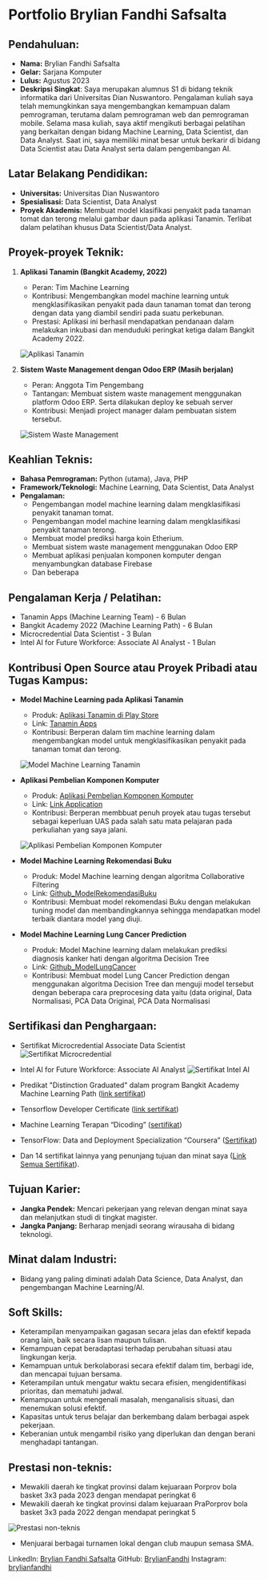 # Portfolio Brylian Fandhi Safsalta

## Pendahuluan:

- **Nama:** Brylian Fandhi Safsalta
- **Gelar:** Sarjana Komputer
- **Lulus:** Agustus 2023
- **Deskripsi Singkat**: Saya merupakan alumnus S1 di bidang teknik informatika dari Universitas Dian Nuswantoro. Pengalaman kuliah saya telah memungkinkan saya mengembangkan kemampuan dalam pemrograman, terutama dalam pemrograman web dan pemrograman mobile. Selama masa kuliah, saya aktif mengikuti berbagai pelatihan yang berkaitan dengan bidang Machine Learning, Data Scientist, dan Data Analyst. Saat ini, saya memiliki minat besar untuk berkarir di bidang Data Scientist atau Data Analyst serta dalam pengembangan AI.

## Latar Belakang Pendidikan:

- **Universitas:** Universitas Dian Nuswantoro
- **Spesialisasi:** Data Scientist, Data Analyst
- **Proyek Akademis:** Membuat model klasifikasi penyakit pada tanaman tomat dan terong melalui gambar daun pada aplikasi Tanamin. Terlibat dalam pelatihan khusus Data Scientist/Data Analyst.

## Proyek-proyek Teknik:

1. **Aplikasi Tanamin (Bangkit Academy, 2022)**
   - Peran: Tim Machine Learning
   - Kontribusi: Mengembangkan model machine learning untuk mengklasifikasikan penyakit pada daun tanaman tomat dan terong dengan data yang diambil sendiri pada suatu perkebunan.
   - Prestasi: Aplikasi ini berhasil mendapatkan pendanaan dalam melakukan inkubasi dan menduduki peringkat ketiga dalam Bangkit Academy 2022.
   
   ![Aplikasi Tanamin]([Untitled.png](https://github.com/BrylianFandhi/Portofolio/blob/48fbce07330a9fd89f8aa3cee77ac6df9ce95740/Untitled.png))
   
2. **Sistem Waste Management dengan Odoo ERP (Masih berjalan)**
   - Peran: Anggota Tim Pengembang
   - Tantangan: Membuat sistem waste management menggunakan platform Odoo ERP. Serta dilakukan deploy ke sebuah server
   - Kontribusi: Menjadi project manager dalam pembuatan sistem tersebut.
   
   ![Sistem Waste Management](https://s3-us-west-2.amazonaws.com/secure.notion-static.com/cb5bfee0-d6a6-4d72-a40e-00d06d789b3d/Untitled.jpeg)

## Keahlian Teknis:

- **Bahasa Pemrograman:** Python (utama), Java, PHP
- **Framework/Teknologi:** Machine Learning, Data Scientist, Data Analyst
- **Pengalaman:**  
    - Pengembangan model machine learning dalam mengklasifikasi penyakit tanaman tomat.
    - Pengembangan model machine learning dalam mengklasifikasi penyakit tanaman terong.
    - Membuat model prediksi harga koin Etherium.
    - Membuat sistem waste management menggunakan Odoo ERP
    - Membuat aplikasi penjualan komponen komputer dengan menyambungkan database Firebase
    - Dan beberapa

## Pengalaman Kerja / Pelatihan:

- Tanamin Apps (Machine Learning Team) - 6 Bulan
- Bangkit Academy 2022 (Machine Learning Path) - 6 Bulan
- Microcredential Data Scientist - 3 Bulan
- Intel AI for Future Workforce: Associate AI Analyst - 1 Bulan

## Kontribusi Open Source atau Proyek Pribadi atau Tugas Kampus:

- **Model Machine Learning pada Aplikasi Tanamin**
    - Produk: [Aplikasi Tanamin di Play Store](https://chat.openai.com/link_aplikasi_tanamin)
    - Link: [Tanamin Apps](https://play.google.com/store/apps/details?id=com.app.tanamin)
    - Kontribusi: Berperan dalam tim machine learning dalam mengembangkan model untuk mengklasifikasikan penyakit pada tanaman tomat dan terong.
   
    ![Model Machine Learning Tanamin](https://s3-us-west-2.amazonaws.com/secure.notion-static.com/7fc1022a-f1ad-4d86-bef5-3fe3b6924e50/Untitled.png)
   
- **Aplikasi Pembelian Komponen Komputer**
    - Produk: [Aplikasi Pembelian Komponen Komputer](https://chat.openai.com/link_aplikasi_tanamin)
    - Link: [Link Application](https://github.com/BrylianFandhi/PPB/tree/9a92f15b79873980f3e37f783f04f187e53c886a/UAS4506_12169_12197_12201_12206)
    - Kontribusi: Berperan membbuat penuh proyek atau tugas tersebut sebagai keperluan UAS pada salah satu mata pelajaran pada perkuliahan yang saya jalani.
   
    ![Aplikasi Pembelian Komponen Komputer](https://s3-us-west-2.amazonaws.com/secure.notion-static.com/a4672f8e-8ba1-45e9-b4ef-dfee674b235e/Untitled.png)
   
- **Model Machine Learning Rekomendasi Buku**
    - Produk: Model Machine learning dengan algoritma Collaborative Filtering
    - Link: [Github_ModelRekomendasiBuku](https://github.com/BrylianFandhi/ProgresBelajarku/tree/68cd2259c44e90e58c0e0c86ae0f75549707fb5d/SubmisiDicoding1/Submision%202)
    - Kontribusi: Membuat model rekomendasi Buku dengan melakukan tuning model dan membandingkannya sehingga mendapatkan model terbaik diantara model yang diuji.
- **Model Machine Learning Lung Cancer Prediction**
    - Produk: Model Machine learning dalam melakukan prediksi diagnosis kanker hati dengan algoritma Decision Tree
    - Link: [Github_ModelLungCancer](https://github.com/BrylianFandhi/ProgresBelajarku/tree/68cd2259c44e90e58c0e0c86ae0f75549707fb5d/SubmisiDicoding1/Submision%202)
    - Kontribusi: Membuat model Lung Cancer Prediction dengan menggunakan algoritma Decision Tree dan menguji model tersebut dengan beberapa cara preprocesing data yaitu (data original, Data Normalisasi, PCA Data Original, PCA Data Normalisasi

## Sertifikasi dan Penghargaan:

- Sertifikat Microcredential Associate Data Scientist
![Sertifikat Microcredential](https://s3-us-west-2.amazonaws.com/secure.notion-static.com/d3b6c5b1-a22d-4f5b-a662-bb7ca924614c/Untitled.png)

- Intel AI for Future Workforce: Associate AI Analyst
![Sertifikat Intel AI](https://s3-us-west-2.amazonaws.com/secure.notion-static.com/8d64e57d-f031-4758-be31-05946fcc17a0/Untitled.png)

- Predikat "Distinction Graduated" dalam program Bangkit Academy Machine Learning Path ([link sertifikat](https://www.linkedin.com/in/brylian-fandhi-safsalta-123010229/overlay/experience/2156033502/multiple-media-viewer?profileId=ACoAADkh4asBRery_mMdQKOmQFZoiZQdxL2suk4&treasuryMediaId=1635523030051&type=IMAGE&lipi=urn%3Ali%3Apage%3Ad_flagship3_profile_view_base%3B3TQMvOc1Q4aWW4RPE7fHag%3D%3D))
- Tensorflow Developer Certificate ([link sertifikat](https://www.credential.net/3fd58dc3-0590-4319-84e9-83c0ac73503f#gs.4kcwgb))
- Machine Learning Terapan “Dicoding” ([sertifikat](https://www.dicoding.com/certificates/L4PQ6D31OPO1))
- TensorFlow: Data and Deployment Specialization “Coursera” ([Sertifikat](https://www.coursera.org/account/accomplishments/specialization/certificate/H9DAJP9JDFCD))
- Dan 14 sertifikat lainnya yang penunjang tujuan dan minat saya ([Link Semua Sertifikat](https://www.linkedin.com/in/brylian-fandhi-safsalta-123010229/details/certifications/)).

## Tujuan Karier:

- **Jangka Pendek:** Mencari pekerjaan yang relevan dengan minat saya dan melanjutkan studi di tingkat magister.
- **Jangka Panjang:** Berharap menjadi seorang wirausaha di bidang teknologi.

## Minat dalam Industri:

- Bidang yang paling diminati adalah Data Science, Data Analyst, dan pengembangan Machine Learning/AI.

## Soft Skills:

- Keterampilan menyampaikan gagasan secara jelas dan efektif kepada orang lain, baik secara lisan maupun tulisan.
- Kemampuan cepat beradaptasi terhadap perubahan situasi atau lingkungan kerja.
- Kemampuan untuk berkolaborasi secara efektif dalam tim, berbagi ide, dan mencapai tujuan bersama.
- Keterampilan untuk mengatur waktu secara efisien, mengidentifikasi prioritas, dan mematuhi jadwal.
- Kemampuan untuk mengenali masalah, menganalisis situasi, dan menemukan solusi efektif.
- Kapasitas untuk terus belajar dan berkembang dalam berbagai aspek pekerjaan.
- Keberanian untuk mengambil risiko yang diperlukan dan dengan berani menghadapi tantangan.

## Prestasi non-teknis:

- Mewakili daerah ke tingkat provinsi dalam kejuaraan Porprov bola basket 3x3 pada 2023 dengan mendapat peringkat 6
- Mewakili daerah ke tingkat provinsi dalam kejuaraan PraPorprov bola basket 3x3 pada 2022 dengan mendapat peringkat 5

![Prestasi non-teknis](https://s3-us-west-2.amazonaws.com/secure.notion-static.com/3d1931d1-19a2-4488-b15b-0200b24cff35/Untitled.png)

- Menjuarai berbagai turnamen lokal dengan club maupun semasa SMA.

LinkedIn: [Brylian Fandhi Safsalta](https://www.linkedin.com/in/brylian-fandhi-safsalta-123010229/)
GitHub: [BrylianFandhi](https://github.com/BrylianFandhi)
Instagram: [brylianfandhi](https://www.instagram.com/brylianfandhi/)
